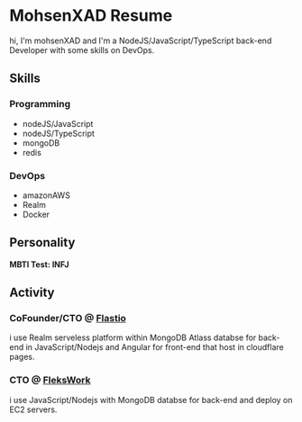 # MohsenXAD Resume

hi, I'm mohsenXAD and I'm a NodeJS/JavaScript/TypeScript back-end Developer with some skills on DevOps.

## Skills

### Programming

- nodeJS/JavaScript
- nodeJS/TypeScript
- mongoDB
- redis

### DevOps

- amazonAWS
- Realm
- Docker

## Personality

**MBTI Test: INFJ**

## Activity

### CoFounder/CTO @ [Flastio](https://flastio.com/)

i use Realm serveless platform within MongoDB Atlass databse for back-end in JavaScript/Nodejs and Angular for front-end that host in cloudflare pages.

### CTO @ [FleksWork](https://flekswork.com/)

i use JavaScript/Nodejs with MongoDB databse for back-end and deploy on EC2 servers.
